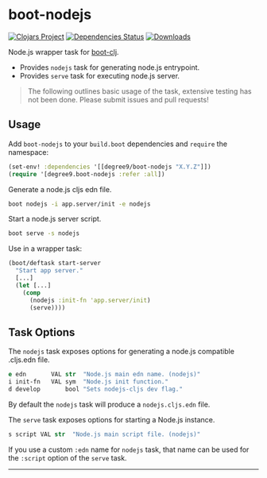 # boot-nodejs #
[![Clojars Project](https://img.shields.io/clojars/v/degree9/boot-nodejs.svg)](https://clojars.org/degree9/boot-nodejs)
[![Dependencies Status](https://jarkeeper.com/degree9/boot-nodejs/status.svg)](https://jarkeeper.com/degree9/boot-nodejs)
[![Downloads](https://jarkeeper.com/degree9/boot-nodejs/downloads.svg)](https://jarkeeper.com/degree9/boot-nodejs)

Node.js wrapper task for [boot-clj][1].

* Provides `nodejs` task for generating node.js entrypoint.
* Provides `serve` task for executing node.js server.

> The following outlines basic usage of the task, extensive testing has not been done.
> Please submit issues and pull requests!

## Usage ##

Add `boot-nodejs` to your `build.boot` dependencies and `require` the namespace:

```clj
(set-env! :dependencies '[[degree9/boot-nodejs "X.Y.Z"]])
(require '[degree9.boot-nodejs :refer :all])
```

Generate a node.js cljs edn file.

```bash
boot nodejs -i app.server/init -e nodejs
```

Start a node.js server script.

```bash
boot serve -s nodejs
```

Use in a wrapper task:

```clojure
(boot/deftask start-server
  "Start app server."
  [...]
  (let [...]
    (comp
      (nodejs :init-fn 'app.server/init)
      (serve))))
```

## Task Options ##

The `nodejs` task exposes options for generating a node.js compatible .cljs.edn file.

```clojure
e edn       VAL str  "Node.js main edn name. (nodejs)"
i init-fn   VAL sym  "Node.js init function."
d develop       bool "Sets nodejs-cljs dev flag."
```

By default the `nodejs` task will produce a `nodejs.cljs.edn` file.

The `serve` task exposes options for starting a Node.js instance.

```clojure
s script VAL str  "Node.js main script file. (nodejs)"
```

If you use a custom `:edn` name for `nodejs` task, that name can be used for the `:script` option of the `serve` task.

***

[1]: https://github.com/boot-clj/boot
